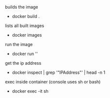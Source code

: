builds the image

- docker build .

lists all built images

- docker images

run the image

- docker run '<imageId>'

get the ip address

- docker inspect <containerNameOrId> | grep '"IPAddress"' | head -n 1

exec inside container (console uses sh or bash)

- docker exec -it <containerNameOrId> sh
